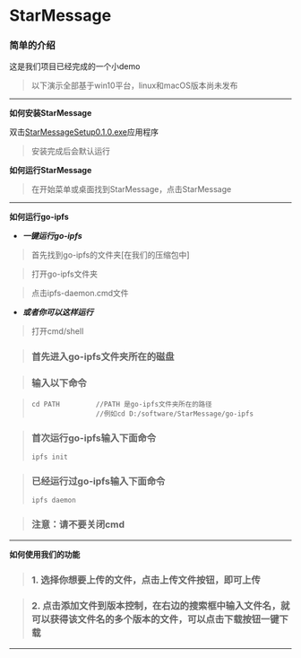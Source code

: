 # StarMessage


### 简单的介绍
这是我们项目已经完成的一个小demo

>以下演示全部基于win10平台，linux和macOS版本尚未发布

***

**如何安装StarMessage**

双击[StarMessageSetup0.1.0.exe](./StarMessageSetup0.1.0.exe)应用程序

>安装完成后会默认运行

**如何运行StarMessage**

>在开始菜单或桌面找到StarMessage，点击StarMessage

***

**如何运行go-ipfs**

- ***一键运行go-ipfs***

>首先找到go-ipfs的文件夹[在我们的压缩包中]

>打开go-ipfs文件夹

>点击ipfs-daemon.cmd文件

- ***或者你可以这样运行***

> 打开cmd/shell

> ### 首先进入go-ipfs文件夹所在的磁盘

> ### 输入以下命令

>     cd PATH         //PATH 是go-ipfs文件夹所在的路径
>                     //例如cd D:/software/StarMessage/go-ipfs

>### 首次运行go-ipfs输入下面命令
>     ipfs init

>### 已经运行过go-ipfs输入下面命令
>     ipfs daemon

>### 注意：请不要关闭cmd

***
**如何使用我们的功能**


> ### 1. 选择你想要上传的文件，点击上传文件按钮，即可上传

> ### 2. 点击添加文件到版本控制，在右边的搜索框中输入文件名，就可以获得该文件名的多个版本的文件，可以点击下载按钮一键下载

***


